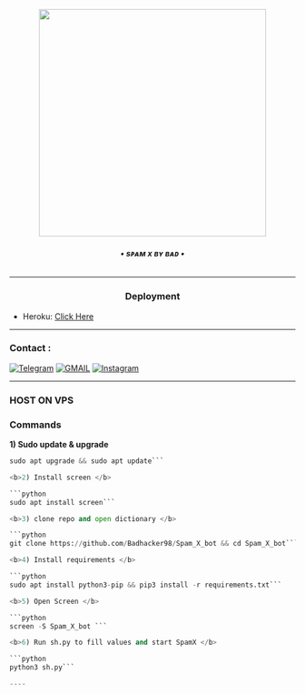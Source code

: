 <p align="center"><a href="https://t.me/PyXen"><img src="https://telegra.ph/file/3063af27d9cc8580845e1.jpg" width="400"></a></p>
</p>
<h6 align="center">
  <b>• sᴘᴀᴍ x ʙʏ ʙᴀᴅ •</b>
</h6>

----

<h3 align="center">Deployment</h3>

  - Heroku: [Click Here](https://github.com/Badhacker98/Spam_X_bot/blob/main/badmunda/heroku.md)

----
### Contact :
<a href="https://t.me/II_BAD_MUNDA_II"><img title="Telegram" src="https://img.shields.io/badge/Telegram-%23000000.svg?&style=for-the-badge&logo=telegram&logoColor=61DAFB"></a>
<a href="https://mail.google.com/mail/?view=cm&fs=1&to=sukhwinderwarval50@gmail.com"><img title="GMAIL" src="https://img.shields.io/badge/Gmail-D14836?style=for-the-badge&logo=gmail&logoColor=white"></a>
<a href="https://instagram.com/lll_bad_munda_lll"><img title="Instagram" src="https://img.shields.io/badge/instagram-%23E4405F.svg?&style=for-the-badge&logo=instagram&logoColor=white"></a>

----
### HOST ON VPS
<h3>Commands</h3>

<b>1) Sudo update & upgrade</b>

```python
sudo apt upgrade && sudo apt update```

<b>2) Install screen </b>

```python
sudo apt install screen```

<b>3) clone repo and open dictionary </b>

```python
git clone https://github.com/Badhacker98/Spam_X_bot && cd Spam_X_bot```

<b>4) Install requirements </b>

```python
sudo apt install python3-pip && pip3 install -r requirements.txt```

<b>5) Open Screen </b>

```python
screen -S Spam_X_bot ```

<b>6) Run sh.py to fill values and start SpamX </b>

```python
python3 sh.py```

----
